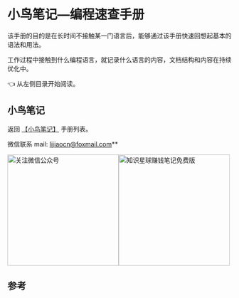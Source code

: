# 小鸟笔记—编程速查手册

该手册的目的是在长时间不接触某一门语言后，能够通过该手册快速回想起基本的语法和用法。

工作过程中接触到什么编程语言，就记录什么语言的内容，文档结构和内容在持续优化中。

👈 从左侧目录开始阅读。

## 小鸟笔记

返回 [【小鸟笔记】][1] 手册列表。

微信联系   mail: lijiaocn@foxmail.com**

<div style="display:flex;flex-direction:row">
<img height="250px" alt="关注微信公众号" src="https://www.lijiaocn.com/img/class.jpg"/>
<img height="250px" alt="知识星球赚钱笔记免费版" src="https://www.lijiaocn.com/img/xiaomiquan-money-free.jpeg"/>
</div>

## 参考

[1]:  https://www.lijiaocn.com/note/ "小鸟笔记"
